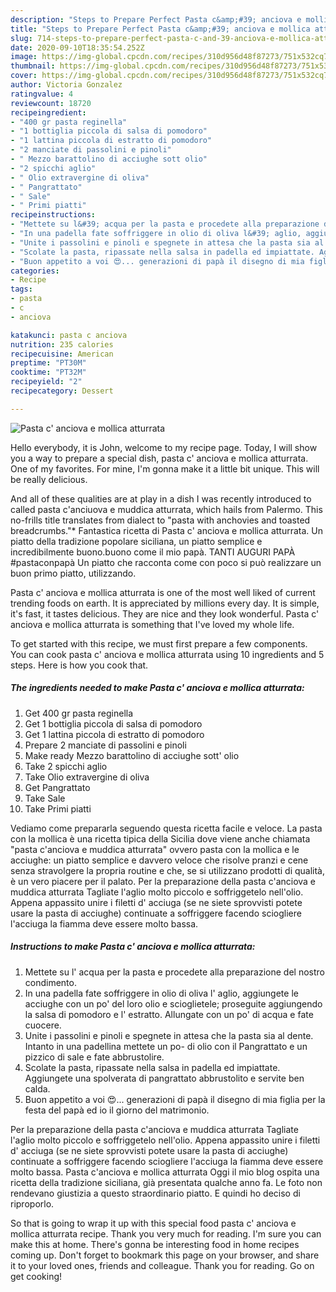 ```yaml
---
description: "Steps to Prepare Perfect Pasta c&amp;#39; anciova e mollica atturrata"
title: "Steps to Prepare Perfect Pasta c&amp;#39; anciova e mollica atturrata"
slug: 714-steps-to-prepare-perfect-pasta-c-and-39-anciova-e-mollica-atturrata
date: 2020-09-10T18:35:54.252Z
image: https://img-global.cpcdn.com/recipes/310d956d48f87273/751x532cq70/pasta-c-anciova-e-mollica-atturrata-recipe-main-photo.jpg
thumbnail: https://img-global.cpcdn.com/recipes/310d956d48f87273/751x532cq70/pasta-c-anciova-e-mollica-atturrata-recipe-main-photo.jpg
cover: https://img-global.cpcdn.com/recipes/310d956d48f87273/751x532cq70/pasta-c-anciova-e-mollica-atturrata-recipe-main-photo.jpg
author: Victoria Gonzalez
ratingvalue: 4
reviewcount: 18720
recipeingredient:
- "400 gr pasta reginella"
- "1 bottiglia piccola di salsa di pomodoro"
- "1 lattina piccola di estratto di pomodoro"
- "2 manciate di passolini e pinoli"
- " Mezzo barattolino di acciughe sott olio"
- "2 spicchi aglio"
- " Olio extravergine di oliva"
- " Pangrattato"
- " Sale"
- " Primi piatti"
recipeinstructions:
- "Mettete su l&#39; acqua per la pasta e procedete alla preparazione del nostro condimento."
- "In una padella fate soffriggere in olio di oliva l&#39; aglio, aggiungete le acciughe con un po&#39; del loro olio e scioglietele; proseguite aggiungendo la salsa di pomodoro e l&#39; estratto. Allungate con un po&#39; di acqua e fate cuocere."
- "Unite i passolini e pinoli e spegnete in attesa che la pasta sia al dente. Intanto in una padellina mettete un po- di olio con il Pangrattato e un pizzico di sale e fate abbrustolire."
- "Scolate la pasta, ripassate nella salsa in padella ed impiattate. Aggiungete una spolverata di pangrattato abbrustolito e servite ben calda."
- "Buon appetito a voi 😍... generazioni di papà il disegno di mia figlia per la festa del papà ed io il giorno del matrimonio."
categories:
- Recipe
tags:
- pasta
- c
- anciova

katakunci: pasta c anciova 
nutrition: 235 calories
recipecuisine: American
preptime: "PT30M"
cooktime: "PT32M"
recipeyield: "2"
recipecategory: Dessert

---
```



![Pasta c&#39; anciova e mollica atturrata](https://img-global.cpcdn.com/recipes/310d956d48f87273/751x532cq70/pasta-c-anciova-e-mollica-atturrata-recipe-main-photo.jpg)

Hello everybody, it is John, welcome to my recipe page. Today, I will show you a way to prepare a special dish, pasta c&#39; anciova e mollica atturrata. One of my favorites. For mine, I'm gonna make it a little bit unique. This will be really delicious.

And all of these qualities are at play in a dish I was recently introduced to called pasta c&#39;anciuova e muddica atturrata, which hails from Palermo. This no-frills title translates from dialect to &#34;pasta with anchovies and toasted breadcrumbs.&#34;* Fantastica ricetta di Pasta c&#39; anciova e mollica atturrata. Un piatto della tradizione popolare siciliana, un piatto semplice e incredibilmente buono.buono come il mio papà. TANTI AUGURI PAPÀ #pastaconpapà Un piatto che racconta come con poco si può realizzare un buon primo piatto, utilizzando.

Pasta c&#39; anciova e mollica atturrata is one of the most well liked of current trending foods on earth. It is appreciated by millions every day. It is simple, it's fast, it tastes delicious. They are nice and they look wonderful. Pasta c&#39; anciova e mollica atturrata is something that I've loved my whole life.


To get started with this recipe, we must first prepare a few components. You can cook pasta c&#39; anciova e mollica atturrata using 10 ingredients and 5 steps. Here is how you cook that.

<!--inarticleads1-->

##### The ingredients needed to make Pasta c&#39; anciova e mollica atturrata:

1. Get 400 gr pasta reginella
1. Get 1 bottiglia piccola di salsa di pomodoro
1. Get 1 lattina piccola di estratto di pomodoro
1. Prepare 2 manciate di passolini e pinoli
1. Make ready  Mezzo barattolino di acciughe sott&#39; olio
1. Take 2 spicchi aglio
1. Take  Olio extravergine di oliva
1. Get  Pangrattato
1. Take  Sale
1. Take  Primi piatti


Vediamo come prepararla seguendo questa ricetta facile e veloce. La pasta con la mollica è una ricetta tipica della Sicilia dove viene anche chiamata &#34;pasta c&#39;anciova e muddica atturrata&#34; ovvero pasta con la mollica e le acciughe: un piatto semplice e davvero veloce che risolve pranzi e cene senza stravolgere la propria routine e che, se si utilizzano prodotti di qualità, è un vero piacere per il palato. Per la preparazione della pasta c&#39;anciova e muddica atturrata Tagliate l&#39;aglio molto piccolo e soffriggetelo nell&#39;olio. Appena appassito unire i filetti d&#39; acciuga (se ne siete sprovvisti potete usare la pasta di acciughe) continuate a soffriggere facendo sciogliere l&#39;acciuga la fiamma deve essere molto bassa. 

<!--inarticleads2-->

##### Instructions to make Pasta c&#39; anciova e mollica atturrata:

1. Mettete su l&#39; acqua per la pasta e procedete alla preparazione del nostro condimento.
1. In una padella fate soffriggere in olio di oliva l&#39; aglio, aggiungete le acciughe con un po&#39; del loro olio e scioglietele; proseguite aggiungendo la salsa di pomodoro e l&#39; estratto. Allungate con un po&#39; di acqua e fate cuocere.
1. Unite i passolini e pinoli e spegnete in attesa che la pasta sia al dente. Intanto in una padellina mettete un po- di olio con il Pangrattato e un pizzico di sale e fate abbrustolire.
1. Scolate la pasta, ripassate nella salsa in padella ed impiattate. Aggiungete una spolverata di pangrattato abbrustolito e servite ben calda.
1. Buon appetito a voi 😍... generazioni di papà il disegno di mia figlia per la festa del papà ed io il giorno del matrimonio.


Per la preparazione della pasta c&#39;anciova e muddica atturrata Tagliate l&#39;aglio molto piccolo e soffriggetelo nell&#39;olio. Appena appassito unire i filetti d&#39; acciuga (se ne siete sprovvisti potete usare la pasta di acciughe) continuate a soffriggere facendo sciogliere l&#39;acciuga la fiamma deve essere molto bassa. Pasta c&#39;anciova e mollica atturrata Oggi il mio blog ospita una ricetta della tradizione siciliana, già presentata qualche anno fa. Le foto non rendevano giustizia a questo straordinario piatto. E quindi ho deciso di riproporlo. 

So that is going to wrap it up with this special food pasta c&#39; anciova e mollica atturrata recipe. Thank you very much for reading. I'm sure you can make this at home. There's gonna be interesting food in home recipes coming up. Don't forget to bookmark this page on your browser, and share it to your loved ones, friends and colleague. Thank you for reading. Go on get cooking!

